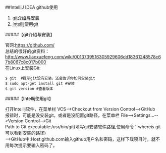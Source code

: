 ##IntelliJ IDEA github使用



1. <a href="#git介绍与安装">git介绍与安装</a>
2. <a href="#Intellij使用git">Intellij使用git</a>



#####【<a name="git介绍与安装" id="git介绍与安装" ><font color=black>git介绍与安装</font></a>】

官网:https://github.com/    
总结的很好的git资料：http://www.liaoxuefeng.com/wiki/0013739516305929606dd18361248578c67b8067c8c017b000   
在Linux上安装Git:
```shell
$ git  #提示git没有安装，还会告诉你如何安装git
$ sudo apt-get install git #安装
$ git version #查看版本
```

#####【<a name="Intellij使用git" id="Intellij使用git" ><font color=black>Intellij使用git</font></a>】

打开Intellij软件，在菜单栏 VCS-->Checkout from Version Control-->GitHub   
报错时，可能是没安装git，或者是没配置git路径。在菜单栏 File-->Settings...-->Version Control-->Git   
Path to Git executable:/usr/bin/git(填写git安装软件路径,使用命令：whereis git可以看到安装的路径)   
-->GitHub中:Host:github.com输入github用户名和密码，这样下载项目时，就不用每次提示要输入密码了。
